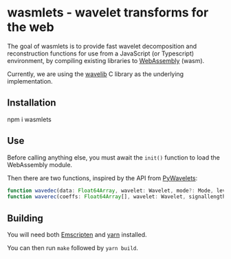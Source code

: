 # wasmlets -  wavelet transforms for the web

The goal of wasmlets is to provide fast wavelet decomposition
and reconstruction functions for use from a JavaScript (or Typescript)
environment, by compiling existing libraries to
[WebAssembly](https://webassembly.org/) (wasm).

Currently, we are using the [wavelib](https://github.com/rafat/wavelib)
C library as the underlying implementation.

## Installation

npm i wasmlets

## Use

Before calling anything else, you must await the `init()` function
to load the WebAssembly module.

Then there are two functions, inspired by the API from [PyWavelets](https://pywavelets.readthedocs.io/en/latest/index.html):

```typescript
function wavedec(data: Float64Array, wavelet: Wavelet, mode?: Mode, level?: number | undefined): Float64Array[]
function waverec(coeffs: Float64Array[], wavelet: Wavelet, signallength: number, mode?: Mode): Float64Array
```


## Building

You will need both [Emscripten](https://emscripten.org/docs/getting_started/downloads.html)
and [yarn](https://yarnpkg.com/) installed.

You can then run `make` followed by `yarn build`.
